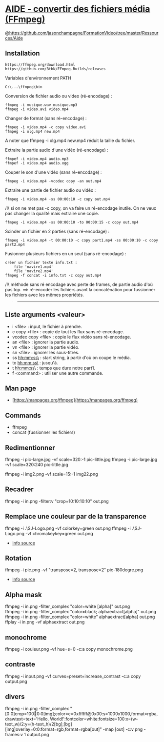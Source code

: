 # [AIDE - convertir des fichiers média (FFmpeg)](https://www.youtube.com/watch?v=gIZzxPgilCA)
@https://github.com/jasonchampagne/FormationVideo/tree/master/Ressources/Aide

## Installation

	https://ffmpeg.org/download.html
	https://github.com/BtbN/FFmpeg-Builds/releases

Variables d'environnement PATH

	C:\...\ffmpeg\bin

Conversion de fichier audio ou video (ré-encodage) :

	ffmpeg -i musique.wav musique.mp3
	ffmpeg -i video.avi video.mp4

Changer de format (sans ré-encodage) :

	ffmpeg -i video.mp4 -c copy video.avi
	ffmpeg -i olg.mp4 new.mp4

A noter que ffmpeg -i olg.mp4 new.mp4 réduit la taille du fichier.

Extraire la partie audio d'une vidéo (ré-encodage) :

	ffmpef -i video.mp4 audio.mp3
	ffmpef -i video.mp4 audio.ogg

Couper le son d'une vidéo (sans ré-encodage) :

	ffmpeg -i video.mp4 -vcodec copy -an out.mp4

Extraire une partie de fichier audio ou vidéo :

	ffmpeg -i video.mp4 -ss 00:00:10 -c copy out.mp4 

/!\ si on ne met pas -c copy, on va faire un ré-encodage inutile. On ne veux pas changer la qualité mais extraire une copie.

	ffmpeg -i video.mp4 -ss 00:00:10 -to 00:00:15 -c copy out.mp4 

Scinder un fichier en 2 parties (sans ré-encodage) :

	ffmpeg -i video.mp4 -t 00:00:10 -c copy part1.mp4 -ss 00:00:10 -c copy part2.mp4

Fusionner plusieurs fichiers en un seul (sans ré-encodage) :

	créer un fichier texte info.txt :
		file 'navire1.mp4'
		file 'navire2.mp4' 
	ffmpeg -f concat -i info.txt -c copy out.mp4 

/!\ méthode sans ré encodage avec perte de frames, de partie audio d'où pas top. ==> ré-encoder les fichiers avant la concaténation pour fussionner les fichiers avec les mêmes propriétés.

>-----------------------------------------------

## Liste arguments \<valeur\>

* i <file\> : input, le fichier à prendre.
* c copy <file\> : copie de tout les flux sans ré-encodage.
* vcodec copy <file\> : copie le flux vidéo sans ré-encodage.
* an <file\> : ignorer la partie audio.
* vn <file\> : ignorer la partie vidéo.
* sn <file\> : ignorer les sous-titres.
* ss <hh:mm:ss\> : start string, à partir d'où on coupe le média.
* to <hh:mm:ss\> : jusqu'à.
* t <hh:mm:ss\> : temps que dure notre part1.
* f <command\> : utiliser une autre commande.

## Man page
+ [https://manpages.org/ffmpeg](https://manpages.org/ffmpeg)  

## Commands
* ffmpeg
* concat (fussionner les fichiers)

## Redimentionner

ffmpeg -i pic-large.jpg -vf scale=320:-1 pic-little.jpg
ffmpeg -i pic-large.jpg -vf scale=320:240 pic-little.jpg

ffmpeg -i img2.png -vf scale=15:-1 img22.png

## Recadrer

ffmpeg -i in.png -filter:v "crop=10:10:10:10" out.png

## Remplace une couleur par de la transparence
ffmpeg -i .\SJ-Logo.png -vf colorkey=green out.png
ffmpeg -i .\SJ-Logo.png -vf chromakeykey=green out.png

+ [Info source](https://trac.ffmpeg.org/wiki/Scaling)

## Rotation

ffmpeg -i pic.png -vf "transpose=2, transpose=2" pic-180degre.png

+ [Info source](https://stackoverflow.com/questions/3937387/rotating-videos-with-ffmpeg#:~:text=To%20rotate%20the%20picture%20clockwise%20you%20can%20use,out.mp4%20for%20counter-clockwise%20the%20angle%20must%20be%20negative)

## Alpha mask

ffmpeg -i in.png -filter_complex "color=white [alpha]" out.png  
ffmpeg -i in.png -filter_complex "color=black; alphaextract[alpha]" out.png  
ffmpeg -i in.png -filter_complex "color=white" alphaextract[alpha] out.png  
ffplay -i in.png -vf alphaextract out.png  

## monochrome

ffmpeg -i couleur.png -vf hue=s=0 -c:a copy monochrome.png

## contraste

ffmpeg -i input.png -vf curves=preset=increase_contrast -c:a copy output.png


## divers

ffmpeg -i in.png -filter_complex "[0:0]crop=100:100:0:0[img];color=c=0xffffff@0x00:s=1000x1000,format=rgba,drawtext=text='Hello, World!':fontcolor=white:fontsize=100:x=(w-text_w)/2:y=(h-text_h)/2[bg];[bg][img]overlay=0:0:format=rgb,format=rgba[out]" -map [out] -c:v png -frames:v 1 output.png